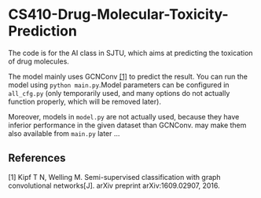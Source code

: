 # CS410-Drug-Molecular-Toxicity-Prediction

The code is for the AI class in SJTU, which aims at predicting the toxication of drug molecules.

The model mainly uses GCNConv [[1]](#1) to predict the result. 
You can run the model using ``python main.py``.Model parameters can be configured in ``all_cfg.py`` (only temporarily used, and many options do not actually function properly, which will be removed later).

Moreover, models in ``model.py`` are not actually used, because they have inferior performance in the given dataset than GCNConv. may make them also available from ``main.py`` later ...

## References
<a id="1">[1]</a> Kipf T N, Welling M. Semi-supervised classification with graph convolutional networks[J]. arXiv preprint arXiv:1609.02907, 2016.
